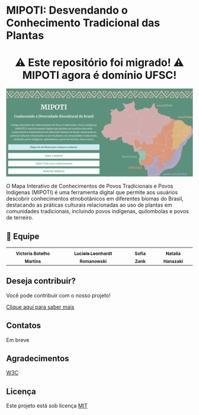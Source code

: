 # MIPOTI: Desvendando o Conhecimento Tradicional das Plantas

<div align="center">
<h1> ⚠️ Este repositório foi migrado! ⚠️
<br/>
<span href="https://mipoti.ufsc.br">MIPOTI agora é domínio UFSC!</span>
</h1>
</div>

<div align="center">

![Mipoti](./mipoti.png)

</div>

O Mapa Interativo de Conhecimentos de Povos Tradicionais e Povos Indígenas (MIPOTI) é uma ferramenta digital que permite aos usuários descobrir conhecimentos etnobotânicos em diferentes biomas do Brasil, destacando as práticas culturais relacionadas ao uso de plantas em comunidades tradicionais, incluindo povos indígenas, quilombolas e povos de terreiro.


## 🤝 Equipe

<table align="center">
  <tr>
    <td align="center">
      <a href="#">
        <sub>
          <b>Victoria Botelho Martins</b>
        </sub>
      </a>
    </td>
    <td align="center">
      <a href="#">
        <sub>
          <b>Luciele Leonhardt Romanowski</b>
        </sub>
      </a>
    </td>
    <td align="center">
      <a href="#">
        <sub>
          <b>Sofia Zank</b>
        </sub>
      </a>
    </td>
    <td align="center">
      <a href="#">
        <sub>
          <b>Natalia Hanazaki</b>
        </sub>
      </a>
    </td>
  </tr>
</table>

## Deseja contribuir?

Você pode contribuir com o nosso projeto!

[Clique aqui para saber mais](./contribuing.md)

## Contatos

Em breve

## Agradecimentos

[W3C](https://www.google.com/url?sa=t&source=web&rct=j&opi=89978449&url=https://www.w3.org/&ved=2ahUKEwitlcLns4SIAxVSq5UCHcG6AvUQFnoECCIQAQ&usg=AOvVaw2RgEUWrugv71FoFUwvQyU9)

## Licença

Este projeto está sob licença [MIT](https://choosealicense.com/licenses/mit/)
